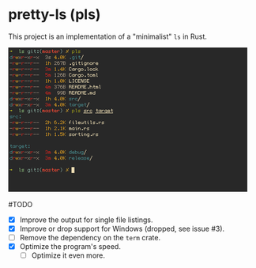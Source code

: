 pretty-ls (pls)
===============

This project is an implementation of a "minimalist" `ls` in Rust.

![pls in use](/meta/pls.png)

#TODO
- [X] Improve the output for single file listings.
- [X] Improve or drop support for Windows (dropped, see issue #3).
- [ ] Remove the dependency on the `term` crate.
- [X] Optimize the program's speed.
  - [ ] Optimize it even more.
